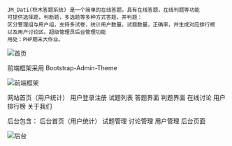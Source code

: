     JM_Dati(积木答题系统) 是一个简单的在线答题，具有在线答题，在线判题等功能
	可提供选择题，判断题，多选题等多种方式答题，并判题：
    区分管理组与用户组，支持多试卷，统计用户数量，试题数量，正确率，并生成对应排行榜
	以及用户讨论区。超级管理员后台管理功能
    用处：PHP期末大作业。
![首页](http://img1.jimu98.cn/Fo9M9ImOUcIOb-Ji-JZwzg1Yrpk5 "首页")

前端框架采用 Bootstrap-Admin-Theme

![前端框架](http://img1.jimu98.cn/FrQMXmvovflscO-2KrHd_ZUZrB8u "前端框架")

网站首页（用户统计）
用户登录注册
试题列表
答题界面
判题界面
在线讨论
用户排行榜
关于我们

后台包含：
后台首页（用户统计）
试题管理
讨论管理
用户管理
后台页面

![后台](http://img1.jimu98.cn/Fgg6IQjqR_qdJlJc0yorygCsJJUw "后台")
